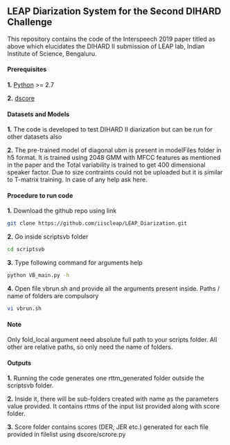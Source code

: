 ## LEAP Diarization System for the Second DIHARD Challenge

This repository contains the code of the Interspeech 2019 paper titled as above which elucidates the DIHARD II submission of LEAP lab, Indian Institute of Science, Bengaluru.


#### Prerequisites

**1.** [Python](https://www.python.org/) >= 2.7

**2.** [dscore](https://github.com/nryant/dscore)

#### Datasets and Models
**1.** The code is developed to test DIHARD II diarization but can be run for other datasets also 

**2.** The pre-trained model of diagonal ubm is present in modelFiles folder in h5 format. It is trained using 2048 GMM with MFCC features as mentioned in the paper and the Total variability is trained to get 400 dimensional speaker factor. Due to size contraints could not be uploaded but it is similar to T-matrix training.
In case of any help ask here.

#### Procedure to run code
**1.**  Download the github repo using link 
```bash
git clone https://github.com/iiscleap/LEAP_Diarization.git
```
**2.** Go inside scriptsvb folder
```bash
cd scriptsvb
```
**3.** Type following command for arguments help
```bash
python VB_main.py -h
```
**4.** Open file vbrun.sh and provide all the arguments present inside. Paths / name of folders are compulsory
```bash
vi vbrun.sh
```

#### Note
Only fold_local argument need absolute full path to your scripts folder. All other are relative paths, so only need the name of folders.
#### Outputs
**1.** Running the code generates one rttm_generated folder outside the scriptsvb folder. 

**2.** Inside it, there will be sub-folders created with name as the parameters value provided. It contains rttms of the input list provided along with score folder.

**3.** Score folder contains scores (DER, JER etc.) generated for each file provided in filelist using dscore/scrore.py

